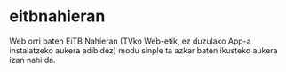 # eitbnahieran
Web orri baten EiTB Nahieran (TVko Web-etik, ez duzulako App-a instalatzeko aukera adibidez) modu sinple ta azkar baten ikusteko aukera izan nahi da.
